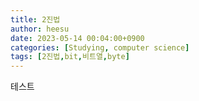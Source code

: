 ```yaml
---
title: 2진법
author: heesu
date: 2023-05-14 00:04:00+0900
categories: [Studying, computer science]
tags: [2진법,bit,비트열,byte]
---
```

테스트
